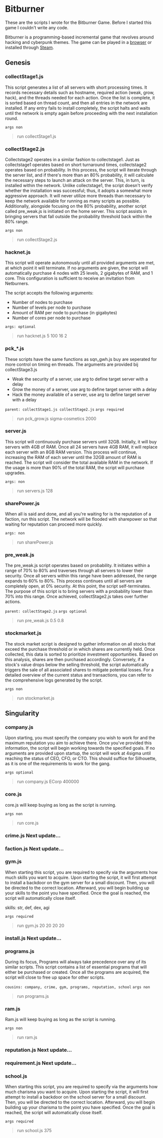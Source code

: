 # Bitburner

These are the scripts I wrote for the Bitburner Game. Before I started this game I couldn't write any code. 

Bitburner is a programming-based incremental game that revolves around hacking and cyberpunk themes. The game can be played in a [browser](https://danielyxie.github.io/bitburner) or installed through [Steam](https://store.steampowered.com/app/1812820/Bitburner/).

## Genesis

### collectStage1.js

This script generates a list of all servers with short processing times. It records necessary details such as hostname, required action (weak, grow, hack), and the threads needed for each action. Once the list is complete, it is sorted based on thread count, and then all entries in the network are installed. If any entry fails to install completely, the script halts and waits until the network is empty again before proceeding with the next installation round.

`args non`
> run collectStage1.js

### collectStage2.js

Collectstage2 operates in a similar fashion to collectstage1. Just as collectstage1 operates based on short turnaround times, collectstage2 operates based on probability. In this process, the script will iterate through the server list, and if there's more than an 80% probability, it will calculate the necessary steps to launch an attack on the server. This, in turn, is installed within the network. Unlike collectstage1, the script doesn't verify whether the installation was successful; thus, it adopts a somewhat more aggressive approach. It will never utilize more threads than necessary to keep the network available for running as many scripts as possible. Additionally, alongside focusing on the 80% probability, another script called pre_weak.js is initiated on the home server. This script assists in bringing servers that fall outside the probability threshold back within the 80% range.

`args non`
> run collectStage2.js

### hacknet.js

This script will operate autonomously until all provided arguments are met, at which point it will terminate. If no arguments are given, the script will automatically purchase 4 nodes with 25 levels, 2 gigabytes of RAM, and 1 core. This configuration is sufficient to receive an invitation from Netburners.

The script accepts the following arguments:

- Number of nodes to purchase
- Number of levels per node to purchase
- Amount of RAM per node to purchase (in gigabytes)
- Number of cores per node to purchase

`args: optional`
> run hacknet.js 5 100 16 2

### pck_*.js

These scripts have the same functions as sqn_gwh.js buy are seperated for more control on timing en threads. The arguments are provided bij collectStage3.js

- Weak the security of a server, use arg to define target server with a delay
- Grow the money of a server, use arg to define target server with a delay
- Hack the money available of a server, use arg to define target server with a delay

`parent: collectStage1.js collectStage2.js`
`args required`
> run pck_grow.js sigma-cosmetics 2000

### server.js

This script will continuously purchase servers until 32GB. Initially, it will buy servers with 4GB of RAM. Once all 24 servers have 4GB RAM, it will replace each server with an 8GB RAM version. This process will continue, increasing the RAM of each server until the 32GB amount of RAM is reached. The script will consider the total available RAM in the network. If the usage is more than 90% of the total RAM, the script will purchase upgrades.

`args: non`
> run servers.js 128

### sharePower.js

When all is said and done, and all you're waiting for is the reputation of a faction, run this script. The network will be flooded with sharepower so that waiting for reputation can proceed more quickly.

`args: non`
> run sharePower.js

### pre_weak.js

The pre_weak.js script operates based on probability. It initiates within a range of 70% to 80% and traverses through all servers to lower their security. Once all servers within this range have been addressed, the range expands to 60% to 80%. This process continues until all servers are completely open, at 0% security. At this point, the script self-terminates. The purpose of this script is to bring servers with a probability lower than 70% into this range. Once achieved, collectStage2.js takes over further actions.

`parent: collectStage2.js`
`args optional`
> run pre_weak.js 0.5 0.8

### stockmarket.js

The stock market script is designed to gather information on all stocks that exceed the purchase threshold or in which shares are currently held. Once collected, this data is sorted to prioritize investment opportunities. Based on this analysis, shares are then purchased accordingly. Conversely, if a stock's value drops below the selling threshold, the script automatically triggers the sale of all associated shares to mitigate potential losses. For a detailed overview of the current status and transactions, you can refer to the comprehensive logs generated by the script.

`args non`
> run stockmarket.js

## Singularity

### company.js

Upon starting, you must specify the company you wish to work for and the maximum reputation you aim to achieve there. Once you've provided this information, the script will begin working towards the specified goals. If no arguments are provided upon startup, the script will work at 4sigma until reaching the status of CEO, CFO, or CTO. This should suffice for Silhouette, as it is one of the requirements to work for the gang.

`args optional`
> run company.js ECorp 400000

### core.js

core.js will keep buying as long as the script is running.

`args non`
> run core.js

### crime.js Next update...
### faction.js Next update...
### gym.js 

When starting this script, you are required to specify via the arguments how much skills you want to acquire. Upon starting the script, it will first attempt to install a backdoor on the gym server for a small discount. Then, you will be directed to the correct location. Afterward, you will begin building up your skills to the point you have specified. Once the goal is reached, the script will automatically close itself.

skills: str, def, dex, agi

`args required`
> run gym.js 20 20 20 20

### install.js Next update...
### programs.js

During its focus, Programs will always take precedence over any of its similar scripts. This script contains a list of essential programs that will either be purchased or created. Once all the programs are acquired, the script will close to free up space for other scripts.

`cousins: company, crime, gym, programs, reputation, school`
`args non`
> run programs.js

### ram.js
 
Ram.js will keep buying as long as the script is running.

`args non`
> run ram.js

### reputation.js Next update...
### requirement.js Next update...
### school.js

When starting this script, you are required to specify via the arguments how much charisma you want to acquire. Upon starting the script, it will first attempt to install a backdoor on the school server for a small discount. Then, you will be directed to the correct location. Afterward, you will begin building up your charisma to the point you have specified. Once the goal is reached, the script will automatically close itself.

`args required`
> run school.js 375